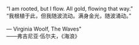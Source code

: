 “I am rooted, but I flow. All gold, flowing that way.” <br/>
“我根植于此，但我随波流动。满身金光，随波涌动。” <br/>
 <br/>
― Virginia Woolf, The Waves" <br/>
——弗吉尼亚·伍尔夫，《海浪》
